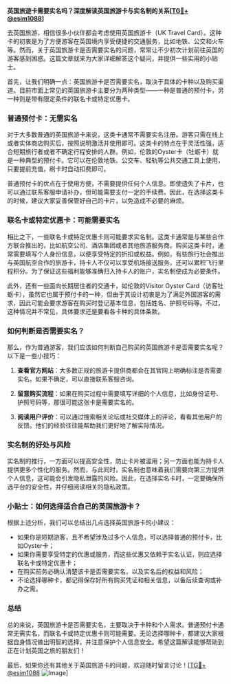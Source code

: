 **英国旅遊卡需要实名吗？深度解读英国旅游卡与实名制的关系[[TG💪+ @esim1088](https://t.me/s/esim1088)]**

去英国旅游，相信很多小伙伴都会考虑使用英国旅游卡（UK Travel Card）。这种卡的初衷是为了方便游客在英国境内享受便捷的交通服务，比如地铁、公交和火车等。然而，关于英国旅游卡是否需要实名的问题，常常让不少初次计划前往英国的游客感到困惑。这篇文章就来为大家详细解答这个疑问，并提供一些实用的小贴士。

首先，让我们明确一点：英国旅游卡是否需要实名，取决于具体的卡种以及购买渠道。目前市面上常见的英国旅游卡主要分为两种类型——一种是普通的预付卡，另一种则是带有限定条件的联名卡或特定优惠卡。

### 普通预付卡：无需实名

对于大多数普通的英国旅游卡来说，这类卡通常不需要实名注册。游客只需在线上或者实体商店购买后，按照说明激活并使用即可。这类卡的特点在于灵活性强，适合短期旅行者或者不确定行程安排的人群。例如，伦敦的Oyster卡（牡蛎卡）就是一种典型的预付卡。它可以在伦敦地铁、公交车、轻轨等公共交通工具上使用，只要提前充值，刷卡时自动扣费即可。

普通预付卡的优点在于使用方便，不需要提供任何个人信息。即使遗失了卡片，也可以通过联系客服申请补办，但可能需要支付一定的手续费。因此，在选择这类卡的时候，建议大家妥善保管好自己的卡片，以免造成不必要的麻烦。

### 联名卡或特定优惠卡：可能需要实名

相比之下，一些联名卡或特定优惠卡则可能要求实名制。这类卡通常是与某些合作方联合推出的，比如航空公司、酒店集团或者其他旅游服务商。购买这类卡时，通常需要填写个人身份信息，以便享受特定的折扣或权益。例如，有些旅行社会推出与英国航空合作的旅游卡，持卡人不仅可以享受机场接送服务，还可以累积飞行里程积分。为了保证这些福利能够准确归入持卡人的账户，实名制便成为必要条件。

此外，还有一些面向长期居住者的交通卡，如伦敦的Visitor Oyster Card（访客牡蛎卡），虽然它也属于预付卡的一种，但由于其设计初衷是为了满足外国游客的需求，因此可能会要求游客在购买时登记基本信息，包括姓名、护照号码等。不过，这种情况并不常见，具体要求还是要看各卡种的具体条款。

### 如何判断是否需要实名？

那么，作为普通游客，我们应该如何判断自己购买的英国旅游卡是否需要实名呢？以下是一些小技巧：

1. **查看官方网站**：大多数正规的旅游卡提供商都会在其官网上明确标注是否需要实名。如果不确定，可以直接联系客服咨询。
   
2. **留意购买流程**：如果在购买过程中需要填写详细的个人信息，比如身份证号、护照号码等，那很可能这张卡是需要实名的。

3. **阅读用户评价**：可以通过搜索相关论坛或社交媒体上的评论，看看其他用户的反馈。他们的经验往往能帮助我们更好地了解实际情况。

### 实名制的好处与风险

实名制的推行，一方面可以提高安全性，防止卡片被滥用；另一方面也能为持卡人提供更多个性化的服务。然而，与此同时，实名制也意味着我们需要向第三方提供个人信息，这可能会引发隐私泄露的风险。因此，在选择实名卡时，一定要确保所选平台的安全性，并仔细阅读相关的隐私政策。

### 小贴士：如何选择适合自己的英国旅游卡？

根据上述分析，我们可以总结出几点选择英国旅游卡的小建议：

- 如果你是短期游客，且不希望涉及过多个人信息，可以选择普通的预付卡，比如Oyster卡；
- 如果你需要享受特定的优惠或服务，而这些优惠又依赖于实名认证，则应选择联名卡或特定优惠卡；
- 在购买前务必确认清楚该卡是否需要实名，以及实名后的权益和风险；
- 不论选择哪种卡，都记得保存好所有购买凭证和相关信息，以备后续查询或补办之需。

### 总结

总的来说，英国旅游卡是否需要实名，主要取决于卡种和个人需求。普通预付卡通常无需实名，而联名卡或特定优惠卡则可能需要。无论选择哪种卡，都建议大家根据自身情况做出明智的选择，并注意保护个人信息安全。希望这篇解读能够帮助到正在计划英国之旅的朋友们！

最后，如果你还有其他关于英国旅游卡的问题，欢迎随时留言讨论！[[TG💪+ @esim1088](https://t.me/s/esim1088) ![Image](https://i.postimg.cc/4NQfJmqS/Snipaste-2025-05-13-00-14-12.png)]
